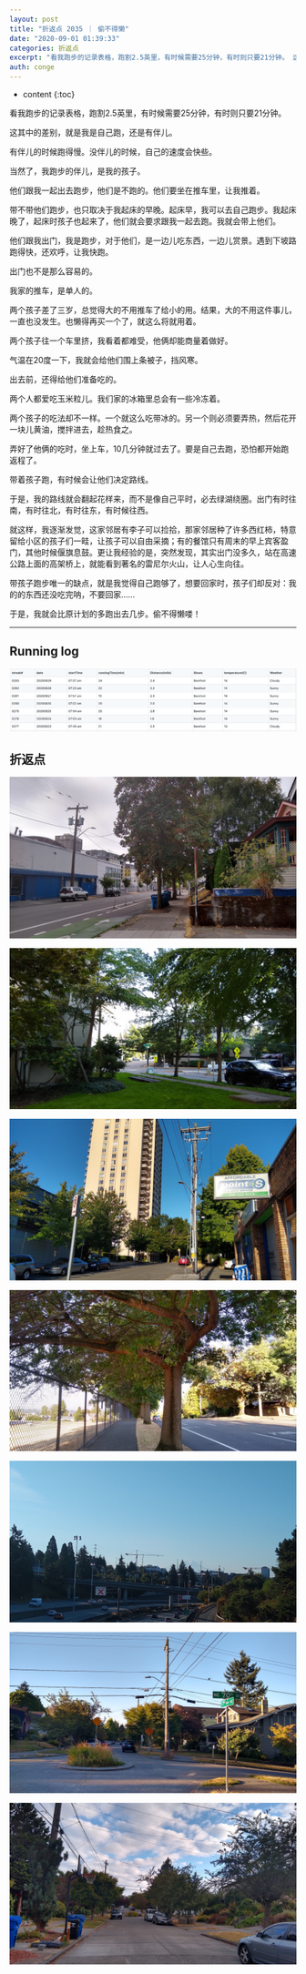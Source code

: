 ```yaml
---
layout: post
title: "折返点 2035 ｜ 偷不得懒"
date: "2020-09-01 01:39:33"
categories: 折返点
excerpt: "看我跑步的记录表格，跑割2.5英里，有时候需要25分钟，有时则只要21分钟。 这其中的差别，就是我是自己跑，还是有伴儿。 有伴儿的时候跑得慢。没..."
auth: conge
---
```

* content
{:toc}

看我跑步的记录表格，跑割2.5英里，有时候需要25分钟，有时则只要21分钟。

这其中的差别，就是我是自己跑，还是有伴儿。

有伴儿的时候跑得慢。没伴儿的时候，自己的速度会快些。

当然了，我跑步的伴儿，是我的孩子。

他们跟我一起出去跑步，他们是不跑的。他们要坐在推车里，让我推着。

带不带他们跑步，也只取决于我起床的早晚。起床早，我可以去自己跑步。我起床晚了，起床时孩子也起来了，他们就会要求跟我一起去跑。我就会带上他们。

他们跟我出门，我是跑步，对于他们，是一边儿吃东西，一边儿赏景。遇到下坡路跑得快，还欢呼，让我快跑。

出门也不是那么容易的。

我家的推车，是单人的。

两个孩子差了三岁，总觉得大的不用推车了给小的用。结果，大的不用这件事儿，一直也没发生。也懒得再买一个了，就这么将就用着。

两个孩子往一个车里挤，我看着都难受，他俩却能商量着做好。

气温在20度一下，我就会给他们围上条被子，挡风寒。

出去前，还得给他们准备吃的。

两个人都爱吃玉米粒儿。我们家的冰箱里总会有一些冷冻着。

两个孩子的吃法却不一样。一个就这么吃带冰的。另一个则必须要弄热，然后花开一块儿黄油，搅拌进去，趁热食之。

弄好了他俩的吃时，坐上车，10几分钟就过去了。要是自己去跑，恐怕都开始跑返程了。

带着孩子跑，有时候会让他们决定路线。

于是，我的路线就会翻起花样来，而不是像自己平时，必去绿湖绕圈。出门有时往南，有时往北，有时往东，有时候往西。

就这样，我逐渐发觉，这家邻居有李子可以捡拾，那家邻居种了许多西红柿，特意留给小区的孩子们一畦，让孩子可以自由采摘；有的餐馆只有周末的早上宾客盈门，其他时候偃旗息鼓。更让我经验的是，突然发现，其实出门没多久，站在高速公路上面的高架桥上，就能看到著名的雷尼尔火山，让人心生向往。

带孩子跑步唯一的缺点，就是我觉得自己跑够了，想要回家时，孩子们却反对：我的的东西还没吃完呐，不要回家……

于是，我就会比原计划的多跑出去几步。偷不得懒喽！

----


## Running log
![Running log, week 35, 2020](/assets/images/折返点/118382-1bfa5209d0c2c963.png)

## 折返点
![20200823.jpg](/assets/images/折返点/118382-cfc5040e5b9fa103.jpg)

![20200824.jpg](/assets/images/折返点/118382-b08aadce8395e1ce.jpg)

![20200825.jpg](/assets/images/折返点/118382-0935e319a3d6b99c.jpg)

![20200826.jpg](/assets/images/折返点/118382-85758550f6700407.jpg)

![20200827.jpg](/assets/images/折返点/118382-41baf31263bd9382.jpg)

![20200828.jpg](/assets/images/折返点/118382-e91d66cbece88bf3.jpg)

![20200829.jpg](/assets/images/折返点/118382-4f1355cb6781744d.jpg)
